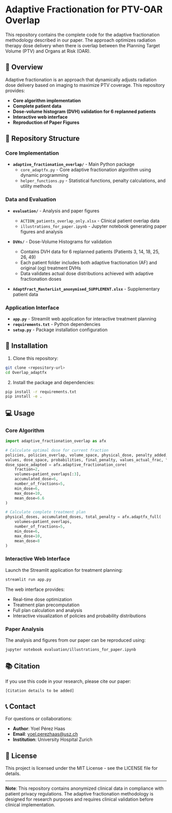 # Adaptive Fractionation for PTV-OAR Overlap

This repository contains the complete code for the adaptive fractionation methodology described in our paper. The approach optimizes radiation therapy dose delivery when there is overlap between the Planning Target Volume (PTV) and Organs at Risk (OAR).

## 🔬 Overview

Adaptive fractionation is an approach that dynamically adjusts radiation dose delivery based on imaging to maximize PTV coverage. This repository provides:

- **Core algorithm implementation**
- **Complete patient data**
- **Dose-volume histogram (DVH) validation for 6 replanned patients**
- **Interactive web interface**
- **Reproduction of Paper Figures** 

## 📁 Repository Structure

### Core Implementation
- **`adaptive_fractionation_overlap/`** - Main Python package
  - `core_adaptfx.py` - Core adaptive fractionation algorithm using dynamic programming
  - `helper_functions.py` - Statistical functions, penalty calculations, and utility methods

### Data and Evaluation
- **`evaluation/`** - Analysis and paper figures
  - `ACTION_patients_overlap_only.xlsx` - Clinical patient overlap data 
  - `illustrations_for_paper.ipynb` - Jupyter notebook generating paper figures and analysis

- **`DVHs/`** - Dose-Volume Histograms for validation
  - Contains DVH data for 6 replanned patients (Patients 3, 14, 18, 25, 26, 49)
  - Each patient folder includes both adaptive fractionation (AF) and original (og) treatment DVHs
  - Data validates actual dose distributions achieved with adaptive fractionation doses

- **`AdaptFract_MasterList_anonymised_SUPPLEMENT.xlsx`** - Supplementary patient data

### Application Interface
- **`app.py`** - Streamlit web application for interactive treatment planning
- **`requirements.txt`** - Python dependencies
- **`setup.py`** - Package installation configuration

## 🚀 Installation

1. Clone this repository:
```bash
git clone <repository-url>
cd Overlap_adaptfx
```

2. Install the package and dependencies:
```bash
pip install -r requirements.txt
pip install -e .
```

## 💻 Usage

### Core Algorithm
```python
import adaptive_fractionation_overlap as afx

# Calculate optimal dose for current fraction
policies, policies_overlap, volume_space, physical_dose, penalty_added, \
values, dose_space, probabilities, final_penalty, values_actual_frac, \
dose_space_adapted = afx.adaptive_fractionation_core(
    fraction=2, 
    volumes=patient_overlaps[:3],
    accumulated_dose=6, 
    number_of_fractions=5,
    min_dose=6, 
    max_dose=10, 
    mean_dose=6.6
)

# Calculate complete treatment plan
physical_doses, accumulated_doses, total_penalty = afx.adaptfx_full(
    volumes=patient_overlaps,
    number_of_fractions=5,
    min_dose=6,
    max_dose=10, 
    mean_dose=8
)
```

### Interactive Web Interface
Launch the Streamlit application for treatment planning:
```bash
streamlit run app.py
```

The web interface provides:
- Real-time dose optimization
- Treatment plan precomputation  
- Full plan calculation and analysis
- Interactive visualization of policies and probability distributions

### Paper Analysis
The analysis and figures from our paper can be reproduced using:
```bash
jupyter notebook evaluation/illustrations_for_paper.ipynb
```

## 📚 Citation

If you use this code in your research, please cite our paper:
```
[Citation details to be added]
```

## 📞 Contact

For questions or collaborations:
- **Author**: Yoel Pérez Haas
- **Email**: yoel.perezhaas@usz.ch
- **Institution**: University Hospital Zurich

## 📄 License

This project is licensed under the MIT License - see the LICENSE file for details.

---

**Note**: This repository contains anonymized clinical data in compliance with patient privacy regulations. The adaptive fractionation methodology is designed for research purposes and requires clinical validation before clinical implementation.

